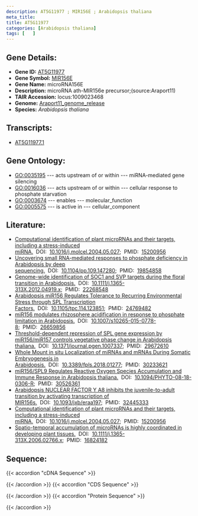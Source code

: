 ```yaml
---
description: AT5G11977 ; MIR156E ; Arabidopsis thaliana
meta_title:
title: AT5G11977
categories: [Arabidopsis thaliana]
tags: [   ]
---
```


## Gene Details:
- **Gene ID:** [AT5G11977](https://www.arabidopsis.org/locus?name=AT5G11977)
- **Gene Symbol:** <u>MIR156E</u>
- **Gene Name:** microRNA156E
- **Description:**   microRNA ath-MIR156e precursor;(source:Araport11)
- **TAIR Accession:** locus:1009023468
- **Genome:** [Araport11_genome_release](https://www.arabidopsis.org/download/list?dir=Genes%2FAraport11_genome_release)
- **Species:** *Arabidopsis thaliana*

## Transcripts:
   -  [AT5G11977.1](https://www.arabidopsis.org/gene?name=AT5G11977.1)
## Gene Ontology:
   - [GO:0035195](https://amigo.geneontology.org/amigo/term/GO:0035195)&nbsp;---&nbsp;acts upstream of or within&nbsp;---&nbsp;miRNA-mediated gene silencing
   - [GO:0016036](https://amigo.geneontology.org/amigo/term/GO:0016036)&nbsp;---&nbsp;acts upstream of or within&nbsp;---&nbsp;cellular response to phosphate starvation
   - [GO:0003674](https://amigo.geneontology.org/amigo/term/GO:0003674)&nbsp;---&nbsp;enables&nbsp;---&nbsp;molecular_function
   - [GO:0005575](https://amigo.geneontology.org/amigo/term/GO:0005575)&nbsp;---&nbsp;is active in&nbsp;---&nbsp;cellular_component
## Literature:
   - [Computational identification of plant microRNAs and their targets, including a  stress-induced miRNA.](https://www.doi.org/10.1016/j.molcel.2004.05.027)&nbsp;&nbsp;DOI:&nbsp;&nbsp;[10.1016/j.molcel.2004.05.027](https://www.doi.org/10.1016/j.molcel.2004.05.027);&nbsp;&nbsp;PMID:&nbsp;&nbsp;[15200956](https://pubmed.ncbi.nlm.nih.gov/15200956/)
   - [Uncovering small RNA-mediated responses to phosphate deficiency in Arabidopsis by  deep sequencing.](https://www.doi.org/10.1104/pp.109.147280)&nbsp;&nbsp;DOI:&nbsp;&nbsp;[10.1104/pp.109.147280](https://www.doi.org/10.1104/pp.109.147280);&nbsp;&nbsp;PMID:&nbsp;&nbsp;[19854858](https://pubmed.ncbi.nlm.nih.gov/19854858/)
   - [Genome-wide identification of SOC1 and SVP targets during the floral transition  in Arabidopsis.](https://www.doi.org/10.1111/j.1365-313X.2012.04919.x)&nbsp;&nbsp;DOI:&nbsp;&nbsp;[10.1111/j.1365-313X.2012.04919.x](https://www.doi.org/10.1111/j.1365-313X.2012.04919.x);&nbsp;&nbsp;PMID:&nbsp;&nbsp;[22268548](https://pubmed.ncbi.nlm.nih.gov/22268548/)
   - [Arabidopsis miR156 Regulates Tolerance to Recurring Environmental Stress through  SPL Transcription Factors.](https://www.doi.org/10.1105/tpc.114.123851)&nbsp;&nbsp;DOI:&nbsp;&nbsp;[10.1105/tpc.114.123851](https://www.doi.org/10.1105/tpc.114.123851);&nbsp;&nbsp;PMID:&nbsp;&nbsp;[24769482](https://pubmed.ncbi.nlm.nih.gov/24769482/)
   - [miR156 modulates rhizosphere acidification in response to phosphate limitation in  Arabidopsis.](https://www.doi.org/10.1007/s10265-015-0778-8)&nbsp;&nbsp;DOI:&nbsp;&nbsp;[10.1007/s10265-015-0778-8](https://www.doi.org/10.1007/s10265-015-0778-8);&nbsp;&nbsp;PMID:&nbsp;&nbsp;[26659856](https://pubmed.ncbi.nlm.nih.gov/26659856/)
   - [Threshold-dependent repression of SPL gene expression by miR156/miR157 controls  vegetative phase change in Arabidopsis thaliana.](https://www.doi.org/10.1371/journal.pgen.1007337)&nbsp;&nbsp;DOI:&nbsp;&nbsp;[10.1371/journal.pgen.1007337](https://www.doi.org/10.1371/journal.pgen.1007337);&nbsp;&nbsp;PMID:&nbsp;&nbsp;[29672610](https://pubmed.ncbi.nlm.nih.gov/29672610/)
   - [Whole Mount in situ Localization of miRNAs and mRNAs During Somatic Embryogenesis  in Arabidopsis.](https://www.doi.org/10.3389/fpls.2018.01277)&nbsp;&nbsp;DOI:&nbsp;&nbsp;[10.3389/fpls.2018.01277](https://www.doi.org/10.3389/fpls.2018.01277);&nbsp;&nbsp;PMID:&nbsp;&nbsp;[30233621](https://pubmed.ncbi.nlm.nih.gov/30233621/)
   - [miR156/SPL9 Regulates Reactive Oxygen Species Accumulation and Immune Response in  Arabidopsis thaliana.](https://www.doi.org/10.1094/PHYTO-08-18-0306-R)&nbsp;&nbsp;DOI:&nbsp;&nbsp;[10.1094/PHYTO-08-18-0306-R](https://www.doi.org/10.1094/PHYTO-08-18-0306-R);&nbsp;&nbsp;PMID:&nbsp;&nbsp;[30526361](https://pubmed.ncbi.nlm.nih.gov/30526361/)
   - [Arabidopsis NUCLEAR FACTOR Y A8 inhibits the juvenile-to-adult transition by  activating transcription of MIR156s.](https://www.doi.org/10.1093/jxb/eraa197)&nbsp;&nbsp;DOI:&nbsp;&nbsp;[10.1093/jxb/eraa197](https://www.doi.org/10.1093/jxb/eraa197);&nbsp;&nbsp;PMID:&nbsp;&nbsp;[32445333](https://pubmed.ncbi.nlm.nih.gov/32445333/)
   - [Computational identification of plant microRNAs and their targets, including a  stress-induced miRNA.](https://www.doi.org/10.1016/j.molcel.2004.05.027)&nbsp;&nbsp;DOI:&nbsp;&nbsp;[10.1016/j.molcel.2004.05.027](https://www.doi.org/10.1016/j.molcel.2004.05.027);&nbsp;&nbsp;PMID:&nbsp;&nbsp;[15200956](https://pubmed.ncbi.nlm.nih.gov/15200956/)
   - [Spatio-temporal accumulation of microRNAs is highly coordinated in developing  plant tissues.](https://www.doi.org/10.1111/j.1365-313X.2006.02766.x)&nbsp;&nbsp;DOI:&nbsp;&nbsp;[10.1111/j.1365-313X.2006.02766.x](https://www.doi.org/10.1111/j.1365-313X.2006.02766.x);&nbsp;&nbsp;PMID:&nbsp;&nbsp;[16824182](https://pubmed.ncbi.nlm.nih.gov/16824182/)
## Sequence:
{{< accordion "cDNA Sequence" >}}

{{< /accordion >}}
{{< accordion "CDS Sequence" >}}

{{< /accordion >}}
{{< accordion "Protein Sequence" >}}

{{< /accordion >}}
